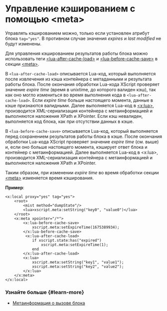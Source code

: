 # Управление кэшированием с помощью \<meta\>

Управлять кэшированием можно, только если установлен атрибут блока `tag="yes"`. В противном случае значения _expires_ и _last modified_ не будут изменены.

Для управления кэшированием результатов работы блока можно использовать теги [\<lua-after-cache-load\>](../reference/lua-after-cache-load.md) и [\<lua-before-cache-save\>](../reference/lua-before-cache-save.md) в секции [\<meta\>](meta.md).

В `<lua-after-cache-load>` описывается Lua-код, который выполняется после извлечения из кэша контейнера с метаданными и результата работы блока. После окончания обработки Lua-кода XScript проверяет значение _expire time_ (время в unixtime, до которого валиден кэш), так как оно могло измениться во время выполнения кода в `<lua-after-cache-load>`. Если _expire time_ больше настоящего момента, данные в кэше признаются валидными. Далее выполняется Lua-код в [\<x:lua\>](meta.md#lua), производится XML-сериализация контейнера с метаинформацией и выполняются наложения XPath и XPointer. Если кэш невалиден, выполняется код блока, как при отсутствии данных в кэше.

В `<lua-before-cache-save>` описывается Lua-код, который выполняется перед сохранением результатов работы блока в кэше. После окончания обработки Lua-кода XScript проверяет значение _expire time_ (см. выше) и, если оно больше настоящего момента, кэширует ответ блока и контейнер с метаинформацией. Далее выполняется Lua-код в \<x:lua\>, производится XML-сериализация контейнера с метаинформацией и выполняются наложения XPath и XPointer.

Таким образом, при изменении _expire time_ во время обработки секции [\<meta\>](meta.md) изменяется время кэширования.

**Пример**:

```
<x:local proxy="yes" tag="yes">
    <root>
        <mist method="dumpState"/>
        <lua>xscript.meta:setString("key0", "value0")</lua>
    </root>
    <x:meta xpointer="/*">
        <x:lua-before-cache-save>
            xscript.meta:setExpireTime(1675389934);
        </x:lua-before-cache-save>
         <x:lua-after-cache-load>
            if xscript.state:has("expired")
                xscript.meta:setExpireTime(1);
            end
        </x:lua-after-cache-load>
        <x:lua>
            xscript.meta:setString("key1", "value1");
            xscript.meta:setString("key2", "value2");
        </x:lua>
    </x:meta>
</x:local>
```

### Узнайте больше {#learn-more}
* [Метаинформация о вызове блока](../concepts/meta.md)
